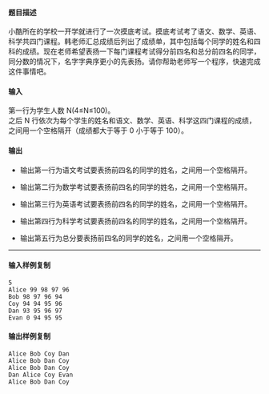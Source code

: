 #### 题目描述

小酷所在的学校一开学就进行了一次摸底考试。摸底考试考了语文、数学、英语、科学共四门课程。韩老师汇总成绩后列出了成绩单，其中包括每个同学的姓名和四科的成绩。现在老师希望表扬一下每门课程考试得分前四名和总分前四名的同学，同分数的情况下，名字字典序更小的先表扬。请你帮助老师写一个程序，快速完成这件事情吧。

#### 输入

第一行为学生人数 N(4≤N≤100)。  
之后 N 行依次为每个学生的姓名和语文、数学、英语、科学这四门课程的成绩，之间用一个空格隔开（成绩都大于等于 0 小于等于 100）。  

#### 输出

-   输出第一行为语文考试要表扬前四名的同学的姓名，之间用一个空格隔开。  
    
-   输出第二行为数学考试要表扬前四名的同学的姓名，之间用一个空格隔开。  
    
-   输出第三行为英语考试要表扬前四名的同学的姓名，之间用一个空格隔开。  
    
-   输出第四行为科学考试要表扬前四名的同学的姓名，之间用一个空格隔开。  
    
-   输出第五行为总分要表扬前四名的同学的姓名，之间用一个空格隔开。

___

#### 输入样例复制

```
5
Alice 99 98 97 96
Bob 98 97 96 94
Coy 94 94 95 96
Dan 93 95 96 97
Evan 0 94 95 95
```

#### 输出样例复制

```
Alice Bob Coy Dan
Alice Bob Dan Coy
Alice Bob Dan Coy
Dan Alice Coy Evan
Alice Bob Dan Coy
```